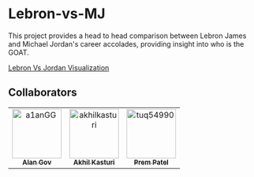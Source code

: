 # Lebron-vs-MJ

This project provides a head to head comparison between Lebron James and Michael Jordan's career accolades, providing insight into who is the GOAT.

[Lebron Vs Jordan Visualization]("akhilkasturi.github.io")

## Collaborators

[//]: # ( readme: collaborators -start )
<table>
<tr>
    <td align="center">
        <a href="https://github.com/a1anGG">
            <img src="https://avatars.githubusercontent.com/u/93220612?v=4" width="100;" alt="a1anGG"/>
            <br />
            <sub><b>Alan Gov</b></sub>
        </a>
    </td>
    <td align="center">
        <a href="https://github.com/akhilkasturi">
            <img src="https://avatars.githubusercontent.com/u/117470270?v=4" width="100;" alt="akhilkasturi"/>
            <br />
            <sub><b>Akhil Kasturi</b></sub>
        </a>
    </td>
    <td align="center">
        <a href="https://github.com/tuq54990">
            <img src="https://avatars.githubusercontent.com/u/160037038?v=4" width="100;" alt="tuq54990"/>
            <br />
            <sub><b>Prem Patel</b></sub>
        </a>
    </td>
    
    
</tr>
</table>

[//]: # ( readme: collaborators -end )
